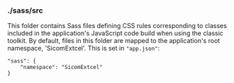 ### ./sass/src

This folder contains Sass files defining CSS rules corresponding to classes
included in the application's JavaScript code build when using the classic toolkit.
By default, files in this folder are mapped to the application's root namespace, 'SicomExtcel'.
This is set in `"app.json"`:

    "sass": {
        "namespace": "SicomExtcel"
    }